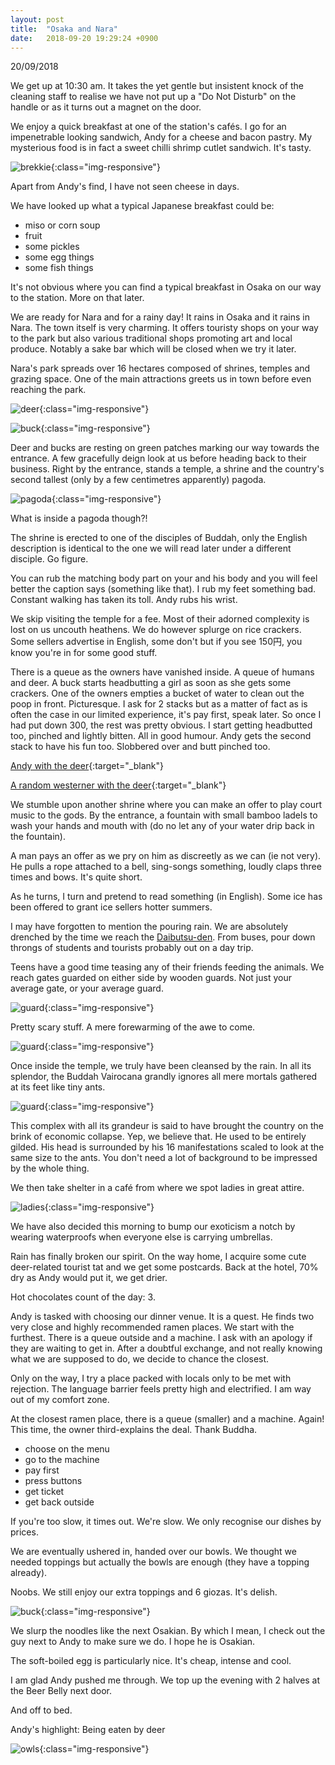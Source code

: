 ```yaml
---
layout: post
title:  "Osaka and Nara"
date:   2018-09-20 19:29:24 +0900
---
```


20/09/2018

We get up at 10:30 am.
It takes the yet gentle but insistent knock of the cleaning staff to realise we have not put up a "Do Not Disturb" on the handle or as it turns out a magnet on the door. 

We enjoy a quick breakfast at one of the station's cafés. 
I go for an impenetrable looking sandwich, Andy for a cheese and bacon pastry. 
My mysterious food is in fact a sweet chilli shrimp cutlet sandwich. It's tasty.

![brekkie]({{site.baseurl}}assets/File41.jpg){:class="img-responsive"}

Apart from Andy's find, I have not seen cheese in days. 

We have looked up what a typical Japanese breakfast could be:

* miso or corn soup
* fruit
* some pickles
* some egg things
* some fish things

It's not obvious where you can find a typical breakfast in Osaka on our way to the station.
More on that later.

We are ready for Nara and for a rainy day! It rains in Osaka and it rains in Nara.
The town itself is very charming. 
It offers touristy shops on your way to the park but also various traditional shops promoting art and local produce. Notably a sake bar which will be closed when we try it later.

Nara's park spreads over 16 hectares composed of shrines, temples and grazing space.
One of the main attractions greets us in town before even reaching the park.

![deer]({{site.baseurl}}assets/File42.jpg){:class="img-responsive"}

![buck]({{site.baseurl}}assets/File43.jpg){:class="img-responsive"}

Deer and bucks are resting on green patches marking our way towards the entrance.
A few gracefully deign look at us before heading back to their business.
Right by the entrance, stands a temple, a shrine and the country's second tallest (only by a few centimetres apparently) pagoda.

![pagoda]({{site.baseurl}}assets/File40.jpg){:class="img-responsive"}

What is inside a pagoda though?!

The shrine is erected to one of the disciples of Buddah, only the English description is identical to the one we will read later under a different disciple. 
Go figure.

You can rub the matching body part on your and his body and you will feel better the caption says (something like that). I rub my feet something bad. Constant walking has taken its toll. Andy rubs his wrist.

We skip visiting the temple for a fee. Most of their adorned complexity is lost on us uncouth heathens.
We do however splurge on rice crackers. 
Some sellers advertise in English, some don't but if you see 150円, you know you're in for some good stuff.

There is a queue as the owners have vanished inside. A queue of humans and deer.
A buck starts headbutting a girl as soon as she gets some crackers.
One of the owners empties a bucket of water to clean out the poop in front. 
Picturesque.
I ask for 2 stacks but as a matter of fact as is often the case in our limited experience, it's pay first, speak later. So once I had put down 300, the rest was pretty obvious.
I start getting headbutted too, pinched and lightly bitten. All in good humour.
Andy gets the second stack to have his fun too. Slobbered over and butt pinched too.

[Andy with the deer](https://photos.app.goo.gl/5tbVocJhiCM54gNe7){:target="_blank"}

[A random westerner with the deer](https://photos.app.goo.gl/9uyQHQRzbu4qjZyV8){:target="_blank"}

We stumble upon another shrine where you can make an offer to play court music to the gods.
By the entrance, a fountain with small bamboo ladels to wash your hands and mouth with (do no let any of your water drip back in the fountain).

A man pays an offer as we pry on him as discreetly as we can (ie not very).
He pulls a rope attached to a bell, sing-songs something, loudly claps three times and bows.
It's quite short.

As he turns, I turn and pretend to read something (in English).
Some ice has been offered to grant ice sellers hotter summers.

I may have forgotten to mention the pouring rain. 
We are absolutely drenched by the time we reach the [Daibutsu-den](https://en.wikipedia.org/wiki/T%C5%8Ddai-ji).
From buses, pour down throngs of students and tourists probably out on a day trip.

Teens have a good time teasing any of their friends feeding the animals.
We reach gates guarded on either side by wooden guards. Not just your average gate, or your average guard.

![guard]({{site.baseurl}}assets/File38.jpg){:class="img-responsive"}

Pretty scary stuff. A mere forewarming of the awe to come.

![guard]({{site.baseurl}}assets/File39.jpg){:class="img-responsive"}

Once inside the temple, we truly have been cleansed by the rain.
In all its splendor, the Buddah Vairocana grandly ignores all mere mortals gathered at its feet like tiny ants.

![guard]({{site.baseurl}}assets/File37.jpg){:class="img-responsive"}

This complex with all its grandeur is said to have brought the country on the brink of economic collapse. 
Yep, we believe that. He used to be entirely gilded.
His head is surrounded by his 16 manifestations scaled to look at the same size to the ants.
You don't need a lot of background to be impressed by the whole thing.

We then take shelter in a café from where we spot ladies in great attire.

![ladies]({{site.baseurl}}assets/File36.jpg){:class="img-responsive"}

We have also decided this morning to bump our exoticism a notch by wearing waterproofs when everyone else is carrying umbrellas.

Rain has finally broken our spirit. On the way home, I acquire some cute deer-related tourist tat and we get some postcards. Back at the hotel, 70% dry as Andy would put it, we get drier. 

Hot chocolates count of the day: 3.

Andy is tasked with choosing our dinner venue. It is a quest. 
He finds two very close and highly recommended ramen places.
We start with the furthest.
There is a queue outside and a machine.
I ask with an apology if they are waiting to get in. 
After a doubtful exchange, and not really knowing what we are supposed to do, we decide to chance the closest.

Only on the way, I try a place packed with locals only to be met with rejection. 
The language barrier feels pretty high and electrified. I am way out of my comfort zone.

At the closest ramen place, there is a queue (smaller) and a machine. Again! This time, the owner third-explains the deal. Thank Buddha.

* choose on the menu
* go to the machine
* pay first
* press buttons 
* get ticket
* get back outside

If you're too slow, it times out. We're slow.
We only recognise our dishes by prices.

We are eventually ushered in, handed over our bowls.
We thought we needed toppings but actually the bowls are enough (they have a topping already).

Noobs. We still enjoy our extra toppings and 6 giozas. It's delish.

![buck]({{site.baseurl}}assets/File44.jpg){:class="img-responsive"}

We slurp the noodles like the next Osakian. 
By which I mean, I check out the guy next to Andy to make sure we do. 
I hope he is Osakian.

The soft-boiled egg is particularly nice. It's cheap, intense and cool.

I am glad Andy pushed me through. We top up the evening with 2 halves at the Beer Belly next door.

And off to bed. 

Andy's highlight: Being eaten by deer

![owls]({{site.baseurl}}assets/File35.jpg){:class="img-responsive"}

